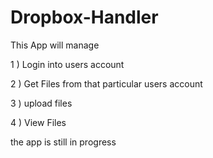 # Dropbox-Handler
This App will manage 

1 ) Login into users account

2 ) Get Files from that particular users account 

3 ) upload files 

4 ) View Files  

the app is still in progress
